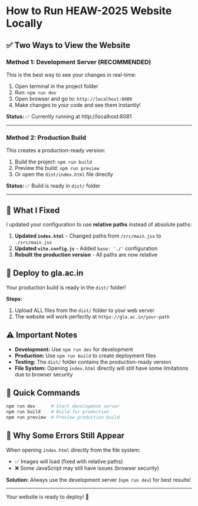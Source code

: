 # How to Run HEAW-2025 Website Locally

## ✅ Two Ways to View the Website

### Method 1: Development Server (RECOMMENDED)
This is the best way to see your changes in real-time:

1. Open terminal in the project folder
2. Run: `npm run dev`
3. Open browser and go to: `http://localhost:8080`
4. Make changes to your code and see them instantly!

**Status:** ✅ Currently running at http://localhost:8081

---

### Method 2: Production Build
This creates a production-ready version:

1. Build the project: `npm run build`
2. Preview the build: `npm run preview`
3. Or open the `dist/index.html` file directly

**Status:** ✅ Build is ready in `dist/` folder

---

## 📁 What I Fixed

I updated your configuration to use **relative paths** instead of absolute paths:

1. **Updated `index.html`** - Changed paths from `/src/main.jsx` to `./src/main.jsx`
2. **Updated `vite.config.js`** - Added `base: './'` configuration
3. **Rebuilt the production version** - All paths are now relative

## 🚀 Deploy to gla.ac.in

Your production build is ready in the `dist/` folder!

**Steps:**
1. Upload ALL files from the `dist/` folder to your web server
2. The website will work perfectly at `https://gla.ac.in/your-path`

## ⚠️ Important Notes

- **Development:** Use `npm run dev` for development
- **Production:** Use `npm run build` to create deployment files
- **Testing:** The `dist/` folder contains the production-ready version
- **File System:** Opening `index.html` directly will still have some limitations due to browser security

## 🎯 Quick Commands

```bash
npm run dev      # Start development server
npm run build    # Build for production
npm run preview  # Preview production build
```

## 📝 Why Some Errors Still Appear

When opening `index.html` directly from the file system:
- ✅ Images will load (fixed with relative paths)
- ❌ Some JavaScript may still have issues (browser security)

**Solution:** Always use the development server (`npm run dev`) for best results!

---

Your website is ready to deploy! 🎉

